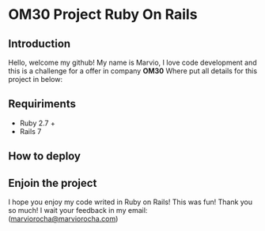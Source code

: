 # OM30 Project Ruby On Rails

## Introduction
Hello, welcome my github! My name is Marvio, I love code development and this is a 
challenge for a offer in company **OM30** Where put all details for this project in below:

## Requiriments

 - Ruby 2.7 +
 - Rails 7

## How to deploy

## Enjoin the project

I hope you enjoy my code writed in Ruby on Rails! This was fun! Thank you so much! 
I wait your feedback in my email: ([marviorocha@marviorocha.com](mailto:marviorocha@marviorocha.com))